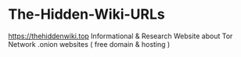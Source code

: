 # The-Hidden-Wiki-URLs
https://thehiddenwiki.top Informational &amp; Research Website about Tor Network .onion websites ( free domain &amp; hosting )
